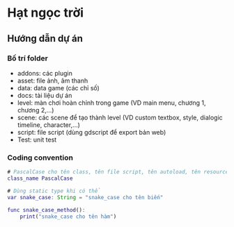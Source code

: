 # Hạt ngọc trời

## Hướng dẫn dự án

### Bố trí folder

- addons: các plugin
- asset: file ảnh, âm thanh
- data: data game (các chỉ số)
- docs: tài liệu dự án
- level: màn chơi hoàn chỉnh trong game (VD main menu, chương 1, chương 2,...)
- scene: các scene để tạo thành level (VD custom textbox, style, dialogic timeline, character,...)
- script: file script (dùng gdscript để export bản web)
- Test: unit test

### Coding convention

```gd
# PascalCase cho tên class, tên file script, tên autoload, tên resource, tên scene
class_name PascalCase

# Dùng static type khi có thể
var snake_case: String = "snake_case cho tên biến"

func snake_case_method():
	print("snake_case cho tên hàm")
```
